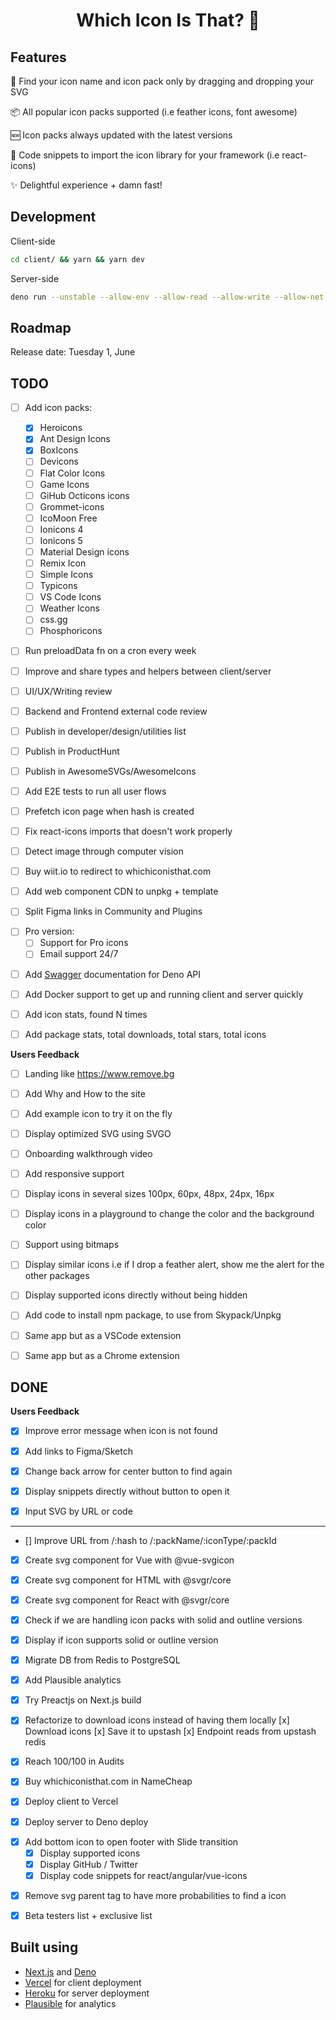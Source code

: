 <div align="center">
  <h1>Which Icon Is That? 🤔</h1>
</div>

## Features

🔎 Find your icon name and icon pack only by dragging and dropping your SVG

📦 All popular icon packs supported (i.e feather icons, font awesome)

🆕 Icon packs always updated with the latest versions

📎 Code snippets to import the icon library for your framework (i.e react-icons)

✨ Delightful experience + damn fast!

## Development

Client-side

```bash
cd client/ && yarn && yarn dev
```

Server-side

```bash
deno run --unstable --allow-env --allow-read --allow-write --allow-net ./server/app.ts
```

## Roadmap

Release date: Tuesday 1, June

## TODO

- [ ] Add icon packs:

  - [x] Heroicons
  - [x] Ant Design Icons
  - [x] BoxIcons
  - [ ] Devicons
  - [ ] Flat Color Icons
  - [ ] Game Icons
  - [ ] GiHub Octicons icons
  - [ ] Grommet-icons
  - [ ] IcoMoon Free
  - [ ] Ionicons 4
  - [ ] Ionicons 5
  - [ ] Material Design icons
  - [ ] Remix Icon
  - [ ] Simple Icons
  - [ ] Typicons
  - [ ] VS Code Icons
  - [ ] Weather Icons
  - [ ] css.gg
  - [ ] Phosphoricons

* [ ] Run preloadData fn on a cron every week

- [ ] Improve and share types and helpers between client/server

* [ ] UI/UX/Writing review

- [ ] Backend and Frontend external code review

* [ ] Publish in developer/design/utilities list

- [ ] Publish in ProductHunt

* [ ] Publish in AwesomeSVGs/AwesomeIcons

- [ ] Add E2E tests to run all user flows

* [ ] Prefetch icon page when hash is created

* [ ] Fix react-icons imports that doesn't work properly

- [ ] Detect image through computer vision

* [ ] Buy wiit.io to redirect to whichiconisthat.com

- [ ] Add web component CDN to unpkg + template

* [ ] Split Figma links in Community and Plugins

- [ ] Pro version:
  - [ ] Support for Pro icons
  - [ ] Email support 24/7

* [ ] Add [Swagger](https://github.com/asad-mlbd/deno-api-starter-oak) documentation for Deno API

- [ ] Add Docker support to get up and running client and server quickly

* [ ] Add icon stats, found N times

- [ ] Add package stats, total downloads, total stars, total icons

**Users Feedback**

- [ ] Landing like https://www.remove.bg

* [ ] Add Why and How to the site

- [ ] Add example icon to try it on the fly

* [ ] Display optimized SVG using SVGO

- [ ] Onboarding walkthrough video

* [ ] Add responsive support

- [ ] Display icons in several sizes 100px, 60px, 48px, 24px, 16px

* [ ] Display icons in a playground to change the color and the background color

* [ ] Support using bitmaps

- [ ] Display similar icons i.e if I drop a feather alert, show me the alert for the other packages

* [ ] Display supported icons directly without being hidden

- [ ] Add code to install npm package, to use from Skypack/Unpkg

* [ ] Same app but as a VSCode extension

- [ ] Same app but as a Chrome extension

## DONE

**Users Feedback**

- [x] Improve error message when icon is not found

* [x] Add links to Figma/Sketch

- [x] Change back arrow for center button to find again

* [x] Display snippets directly without button to open it

- [x] Input SVG by URL or code

---

- [] Improve URL from /:hash to /:packName/:iconType/:packId

* [x] Create svg component for Vue with @vue-svgicon

- [x] Create svg component for HTML with @svgr/core

* [x] Create svg component for React with @svgr/core

- [x] Check if we are handling icon packs with solid and outline versions

* [x] Display if icon supports solid or outline version

- [x] Migrate DB from Redis to PostgreSQL

* [x] Add Plausible analytics

- [x] Try Preactjs on Next.js build

* [x] Refactorize to download icons instead of having them locally
      [x] Download icons
      [x] Save it to upstash
      [x] Endpoint reads from upstash redis

- [x] Reach 100/100 in Audits

* [x] Buy whichiconisthat.com in NameCheap

- [x] Deploy client to Vercel

* [x] Deploy server to Deno deploy

- [x] Add bottom icon to open footer with Slide transition
  - [x] Display supported icons
  - [x] Display GitHub / Twitter
  - [x] Display code snippets for react/angular/vue-icons

* [x] Remove svg parent tag to have more probabilities to find a icon

- [x] Beta testers list + exclusive list

## Built using

- [Next.js](https://nextjs.org) and [Deno](https://deno.land)
- [Vercel](https://vercel.com) for client deployment
- [Heroku](https://www.heroku.com) for server deployment
- [Plausible](https://plausible.io) for analytics
